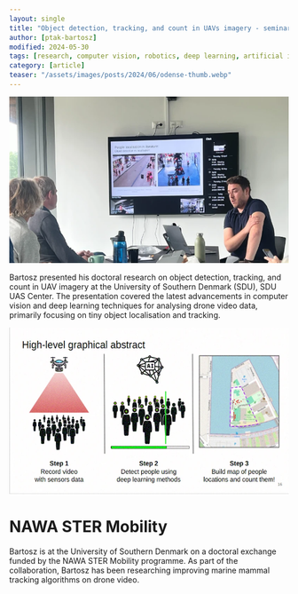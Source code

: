 ```yaml
---
layout: single
title: "Object detection, tracking, and count in UAVs imagery - seminar presentation at SDU"
author: [ptak-bartosz]
modified: 2024-05-30
tags: [research, computer vision, robotics, deep learning, artificial intelligence, visit]
category: [article]
teaser: "/assets/images/posts/2024/06/odense-thumb.webp"
---
```


<p align="center">
    <img src="/assets/images/posts/2024/06/odense-bartosz.webp" height="300px" />
</p>


Bartosz presented his doctoral research on object detection, tracking, and count in UAV imagery at the University of Southern Denmark (SDU), SDU UAS Center. The presentation covered the latest advancements in computer vision and deep learning techniques for analysing drone video data, primarily focusing on tiny object localisation and tracking. 



<p align="center">
    <img src="/assets/images/posts/2024/06/odense-abstract.webp" height="300px" />
</p>


# NAWA STER Mobility

Bartosz is at the University of Southern Denmark on a doctoral exchange funded by the NAWA STER Mobility programme. As part of the collaboration, Bartosz has been researching improving marine mammal tracking algorithms on drone video.

